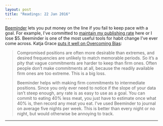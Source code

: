 ```yaml
---
layout: post
title: "Readings: 22 Jan 2016"
---
```


[Beeminder][1] lets you put money on the line if you fail to keep pace with a goal. For example, I've committed to [maintain my publishing rate][2] here or I lose $5. Beeminder is one of the most useful tools for habit change I've ever come across. Katja Grace [puts it well on Overcoming Bias][3]:

> Compromised positions are often more desirable than extremes, and desired frequencies are unlikely to match memorable periods. So it’s a pity that vague commitments are harder to keep than firm ones. Often people don’t make commitments at all, because the readily available firm ones are too extreme. This is a big loss.
>
> Beeminder helps with making firm commitments to intermediate positions. Since you only ever need to notice if the slope of your data isn’t steep enough, any rate is as easy to use as a goal. You can commit to eating 40% less meat, you just have to estimate once what 40% is, then record any meat you eat. I’ve used Beeminder to journal on average five nights per week. This is better than every night or no night, but would otherwise be annoying to track.

[1]: https://www.beeminder.com
[2]: https://www.beeminder.com/dehowell/goals/write
[3]: http://www.overcomingbias.com/2012/08/on-the-goodness-of-beeminder.html

---
